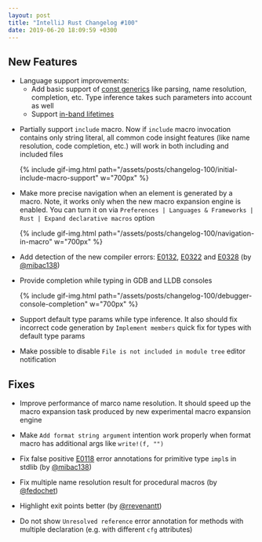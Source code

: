```yaml
---
layout: post
title: "IntelliJ Rust Changelog #100"
date: 2019-06-20 18:09:59 +0300
---
```



## New Features

* Language support improvements:
  * Add basic support of [const generics](https://github.com/rust-lang/rfcs/blob/master/text/2000-const-generics.md) like
  parsing, name resolution, completion, etc. Type inference takes such parameters into account as well
  <!-- https://github.com/intellij-rust/intellij-rust/pull/4041 -->
  * Support [in-band lifetimes](https://github.com/rust-lang/rfcs/blob/master/text/2115-argument-lifetimes.md)

<!-- https://github.com/intellij-rust/intellij-rust/pull/3935 -->
* Partially support `include` macro. Now if `include` macro invocation contains only string literal,
all common code insight features (like name resolution, code completion, etc.)
will work in both including and included files

  {% include gif-img.html path="/assets/posts/changelog-100/initial-include-macro-support" w="700px" %}

<!-- https://github.com/intellij-rust/intellij-rust/pull/3640 -->
* Make more precise navigation when an element is generated by a macro.
Note, it works only when the new macro expansion engine is enabled.
You can turn it on via `Preferences | Languages & Frameworks | Rust | Expand declarative macros` option

  {% include gif-img.html path="/assets/posts/changelog-100/navigation-in-macro" w="700px" %}

<!-- https://github.com/intellij-rust/intellij-rust/pull/3832 -->
<!-- https://github.com/intellij-rust/intellij-rust/pull/3980 -->
* Add detection of the new compiler errors: [E0132](https://doc.rust-lang.org/error-index.html#E0132),
[E0322](https://doc.rust-lang.org/error-index.html#E0322) and
[E0328](https://doc.rust-lang.org/error-index.html#E0328) (by [@mibac138])

<!-- https://github.com/intellij-rust/intellij-rust/pull/3952 -->
* Provide completion while typing in GDB and LLDB consoles

  {% include gif-img.html path="/assets/posts/changelog-100/debugger-console-completion" w="700px" %}

<!-- https://github.com/intellij-rust/intellij-rust/pull/4034 -->
* Support default type params while type inference.
It also should fix incorrect code generation by `Implement members` quick fix for types with default type params

<!-- https://github.com/intellij-rust/intellij-rust/pull/3961 -->
* Make possible to disable `File is not included in module tree` editor notification

## Fixes

<!-- https://github.com/intellij-rust/intellij-rust/pull/3749 -->
* Improve performance of marco name resolution.
It should speed up the macro expansion task produced by new experimental macro expansion engine

<!-- https://github.com/intellij-rust/intellij-rust/pull/4045 -->
* Make `Add format string argument` intention work properly when format macro has additional args like `write!(f, "")`

<!-- https://github.com/intellij-rust/intellij-rust/pull/4029 -->
* Fix false positive [E0118](https://doc.rust-lang.org/error-index.html#E0118) error annotations for primitive type `impl`s in stdlib (by [@mibac138])

<!-- https://github.com/intellij-rust/intellij-rust/pull/4023 -->
* Fix multiple name resolution result for procedural macros (by [@fedochet])

<!-- https://github.com/intellij-rust/intellij-rust/pull/3898 -->
* Highlight exit points better (by [@rrevenantt])

<!-- https://github.com/intellij-rust/intellij-rust/pull/3988 -->
* Do not show `Unresolved reference` error annotation for methods with multiple declaration (e.g. with different `cfg` attributes)



[@fedochet]: https://github.com/fedochet
[@mibac138]: https://github.com/mibac138
[@rrevenantt]: https://github.com/rrevenantt
